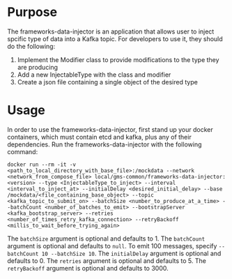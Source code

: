 # Purpose

The frameworks-data-injector is an application that allows user to inject spcific type of data into a Kafka topic.
For developers to use it, they should do the following:
1. Implement the Modifier class to provide modifications to the type they are producing
2. Add a new InjectableType with the class and modifier
3. Create a json file containing a single object of the desired type

# Usage

In order to use the frameworks-data-injector, first stand up your docker containers, which must contain etcd and kafka, 
plus any of their dependencies.
Run the frameworks-data-injector with the following command:

```docker run --rm -it -v <path_to_local_directory_with_base_file>:/mockdata --network <network_from_compose_file> local/gms-common/frameworks-data-injector:<version> --type <InjectableType_to_inject> --interval <interval_to_inject_at> --initialDelay <desired_initial_delay> --base /mockdata/<file_containing_base_object> --topic <kafka_topic_to_submit_on> --batchSize <number_to_produce_at_a_time> --batchCount <number_of_batches_to_emit> --bootstrapServer <kafka_bootstrap_server> --retries <number_of_times_retry_kafka_connection> --retryBackoff <millis_to_wait_before_trying_again>```

The `batchSize` argument is optional and defaults to 1.
The `batchCount` argument is optional and defaults to `null`.
To emit 100 messages, specify `--batchCount 10 --batchSize 10`.
The `initialDelay` argument is optional and defaults to 0.
The `retries` argument is optional and defaults to 5.
The `retryBackoff` argument is optional and defaults to 3000.